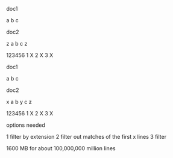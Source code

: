 doc1

a
b
c

doc2

z
a
b
c
z


 123456
1 X
2  X
3   X


doc1

a
b
c

doc2

x
a
b
y
c
z


 123456
1 X
2  X
3    X


options needed

1 filter by extension
2 filter out matches of the first x lines
3 filter 


1600 MB for about 100,000,000 million lines